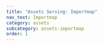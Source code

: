 ```yaml
---
title: "Assets Serving: Importmap"
nav_text: Importmap
category: assets
subcategory: assets-importmap
order: 1
---
```



